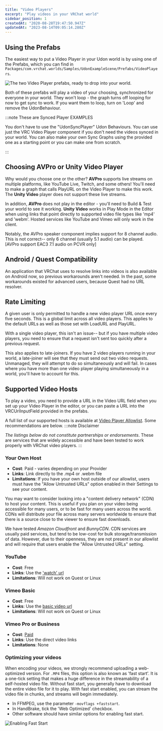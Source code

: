 ```yaml
---
title: "Video Players"
excerpt: "Play videos in your VRChat world"
sidebar_position: 1
createdAt: "2020-08-28T19:47:50.947Z"
updatedAt: "2023-08-14T09:05:14.280Z"
---
```

## Using the Prefabs

The easiest way to put a Video Player in your Udon world is by using one of the Prefabs, which you can find in `Packages/com.vrchat.worlds/Samples/UdonExampleScene/Prefabs/VideoPlayers`.

![The two Video Player prefabs, ready to drop into your world.](/creators.vrchat.com/images/worlds/video-players-aae04e6-video-player-prefabs.png)

Both of these prefabs will play a video of your choosing, synchronized for everyone in your world. They won't loop - the graph turns off looping for now to get sync to work. If you want them to loop, turn on 'Loop' and remove the UdonBehaviour.

:::note These are Synced Player EXAMPLES

You don't have to use the "UdonSyncPlayer" Udon Behaviours. You can use just the VRC Video Player component if you don't need the videos synced in your world. You can also make your own Sync Graphs using the provided one as a starting point or you can make one from scratch.

:::
## Choosing AVPro or Unity Video Player

Why would you choose one or the other?
**AVPro** supports live streams on multiple platforms, like YouTube Live, Twitch, and some others! You'll need to make a graph that calls PlayURL on the Video Player to make this work. The **Unity Video** player does not support these live streams.

In addition, **AVPro** does not play in the editor - you'll need to Build & Test your world to see it working. **Unity Video** works in Play Mode in the Editor when using links that point directly to supported video file types like 'mp4' and 'webm'. Hosted services like YouTube and Vimeo will only work in the client.

Notably, the AVPro speaker component implies support for 8 channel audio. This is not correct-- only 6 channel (usually 5.1 audio) can be played. [AVPro support EAC3 7.1 audio on PCVR only]

## Android / Quest Compatibility

An application that VRChat uses to resolve links into videos is also available on Android now, so previous workarounds aren't needed.
In the past, some workarounds existed for advanced users, because Quest had no URL resolver.

## Rate Limiting

A given user is only permitted to handle a new video player URL once every five seconds. This is a global limit across all video players. This applies to the default URLs as well as those set with LoadURL and PlayURL.

With a single video player, this isn't an issue-- but if you have multiple video players, you need to ensure that a request isn't sent too quickly after a previous request.

This also applies to late-joiners. If you have 2 video players running in your world, a late-joiner will see that they must send out two video requests. Unmanaged, they will attempt to do so simultaneously and will fail. In cases where you have more than one video player playing simultaneously in a world, you'll have to account for this.

## Supported Video Hosts
To play a video, you need to provide a URL in the Video URL field when you set up your Video Player in the editor, or you can paste a URL into the VRCUrlInputField provided in the prefabs.

A full list of our supported hosts is available at [Video Player Allowlist](/creators.vrchat.com/worlds/udon/video-players/www-whitelist). Some recommendations are below.
:::note Disclaimer

*The listings below do not constitute partnerships or endorsements*. These are services that are widely accessible and have been tested to work properly with VRChat video players.
:::
### Your Own Host

- **Cost**: Paid - varies depending on your Provider
- **Links**: Link directly to the .mp4 or .webm file
- **Limitations**: If you have your own host outside of our allowlist, users must have the "Allow Untrusted URLs" option enabled in their Settings to see your content.

You may want to consider looking into a "content delivery network" (CDN) to host your content. This is useful if you plan on your video being accessible for many users, or to be fast for many users across the world. CDNs will distribute your file across many servers worldwide to ensure that there is a source close to the viewer to ensure fast downloads.

We have tested *Amazon Cloudfront* and *BunnyCDN*. CDN services are usually paid services, but tend to be low-cost for bulk storage/transmission of data. However, due to their openness, they are not present in our allowlist and will require that users enable the "Allow Untrusted URLs" setting.

### YouTube
- **Cost**: Free
- **Links**: Use the ['watch' url](https://www.youtube.com/watch?v=8yaQY0arCnc)
- **Limitations**: Will not work on Quest or Linux

### Vimeo Basic
- **Cost**: Free
- **Links**: Use the [basic video url](https://vimeo.com/383935156)
- **Limitations**: Will not work on Quest or Linux

### Vimeo Pro or Business
- **Cost**: [Paid](https://vimeo.com/upgrade)
- **Links**: Use the direct video links
- **Limitations**: None

### Optimizing your videos
When encoding your videos, we strongly recommend uploading a web-optimized version. For `.MP4` files, this option is also known as 'fast start'. It is a one-tick setting that makes a huge difference in the streamability of a self-hosted video file. Without fast start, you generally have to download the entire video file for it to play. With fast start enabled, you can stream the video file in chunks, and streams will begin immediately.

- In FFMPEG, use the parameter `-movflags +faststart`.
- In HandBrake, tick the 'Web Optimized' checkbox.
- Other software should have similar options for enabling fast start.

![Enabling Fast Start](/creators.vrchat.com/images/worlds/video-players-dc8e54f-image.png)
